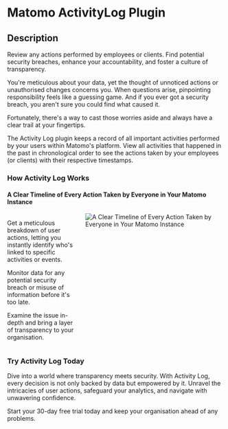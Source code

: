 # Matomo ActivityLog Plugin

## Description

Review any actions performed by employees or clients. Find potential security breaches, enhance your accountability, and foster a culture of transparency.

You're meticulous about your data, yet the thought of unnoticed actions or unauthorised changes concerns you. When questions arise, pinpointing responsibility feels like a guessing game. And if you ever got a security breach, you aren't sure you could find what caused it.

Fortunately, there's a way to cast those worries aside and always have a clear trail at your fingertips.

The Activity Log plugin keeps a record of all important activities performed by your users within Matomo's platform. View all activities that happened in the past in chronological order to see the actions taken by your employees (or clients) with their respective timestamps.

### How Activity Log Works

#### A Clear Timeline of Every Action Taken by Everyone in Your Matomo Instance

<div class="main-div-readme" style="display: flex;height: auto;">
<div class="left-div-readme" style="width: 50%;">
<p>Get a meticulous breakdown of user actions, letting you instantly identify who's linked to specific activities or events. </p>
<p>Monitor data for any potential security breach or misuse of information before it's too late. </p>
<p>Examine the issue in-depth and bring a layer of transparency to your organisation.</p>
</div>
<div class="right-div-readme" style="flex-grow: 1;">
<img src="https://plugins.matomo.org/img/ActivityLog/image1.jpg" style="margin-left: 24px;" alt="A Clear Timeline of Every Action Taken by Everyone in Your Matomo Instance">
</div>
</div>

### Try Activity Log Today

Dive into a world where transparency meets security. With Activity Log, every decision is not only backed by data but empowered by it. Unravel the intricacies of user actions, safeguard your analytics, and navigate with unwavering confidence.

Start your 30-day free trial today and keep your organisation ahead of any problems.
